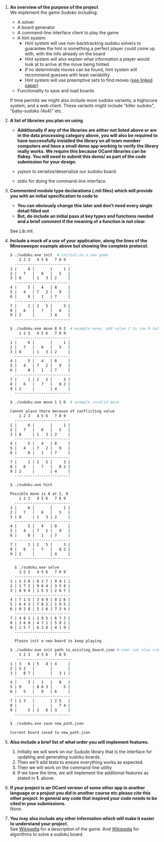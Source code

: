 1. **An overview of the purpose of the project**  
We implement the game Sudoko including:
    - A solver
    - A board generator
    - A command-line interface client to play the game
    - A hint system 
      - Hint system will use non-backtracking sudoku solvers to guarantee the hint is something a perfect player could come up with, with the info already on the board
      - Hint system will also explain what information a player would look at to arrive at the move being hinted
      - If no determinate moves can be found, hint system will recommend guesses with least variability
      - Hint system will use preemptive sets to find moves ([see linked paper](https://www.ams.org/notices/200904/rtx090400460p.pdf))
   - Functionality to save and load boards  

    If time permits we might also include more sudoko variants, a highscore system, and a web client. These variants might include "killer sudoko", "baby-sudoko (4x4)" etc.



2. **A list of libraries you plan on using**
    - **Additionally if any of the libraries are either not listed above or are in the data processing category above, you will also be required to have successfully installed the library on all team member computers and have a small demo app working to verify the library really works. We require this because OCaml libraries can be flakey. You will need to submit this demo/ as part of the code submission for your design.**  
    
    - _yojson_ to serialize/deserialize our sudoku board. 
    - _stdio_ for doing the command-line interface. 




3. **Commented module type declarations (.mli files) which will provide you with an initial specification to code to**
    - **You can obviously change this later and don’t need every single detail filled out**
    - **But, do include an initial pass at key types and functions needed and a brief comment if the meaning of a function is not clear.**

    See _Lib.mli_. 


4. **Include a mock of a use of your application, along the lines of the Minesweeper example above but showing the complete protocol.**

    ``` sh
    $ ./sudoku.exe init  # initialize a new game
        1 2 3   4 5 6   7 8 9
      -------------------------
   1 |     6 |       |     1 |
   2 |   7   |   6   |   5   |
   3 | 8     | 1   3 | 2     |
      -------------------------
   4 |     5 |   4   | 8     |
   5 |   4   | 7   2 |   9   |
   6 |     8 |   1   | 7     |
      -------------------------
   7 |     1 | 2   5 |     3 |
   8 |   6   |   7   |   8   |
   9 | 2     |       | 4     |
      -------------------------

    $ ./sudoku.exe move 8 9 2  # example move, add value 2 to row 8 col 9
        1 2 3   4 5 6   7 8 9
      -------------------------
   1 |     6 |       |     1 |
   2 |   7   |   6   |   5   |
   3 | 8     | 1   3 | 2     |
      -------------------------
   4 |     5 |   4   | 8     |
   5 |   4   | 7   2 |   9   |
   6 |     8 |   1   | 7     |
      -------------------------
   7 |     1 | 2   5 |     3 |
   8 |   6   |   7   |   8 2 |
   9 | 2     |       | 4     |
      -------------------------
    
    $ ./sudoku.exe move 1 1 6  # example invalid move
    
    Cannot place there because of conflicting value
        1 2 3   4 5 6   7 8 9
      -------------------------
   1 |     6 |       |     1 |
   2 |   7   |   6   |   5   |
   3 | 8     | 1   3 | 2     |
      -------------------------
   4 |     5 |   4   | 8     |
   5 |   4   | 7   2 |   9   |
   6 |     8 |   1   | 7     |
      -------------------------
   7 |     1 | 2   5 |     3 |
   8 |   6   |   7   |   8 2 |
   9 | 2     |       | 4     |
      -------------------------

    $ ./sudoku.exe hint

    Possible move is 8 at 2, 9
        1 2 3   4 5 6   7 8 9
      -------------------------
   1 |     6 |       |     1 |
   2 |   7   |   6   |   5   |
   3 | 8     | 1   3 | 2     |
      -------------------------
   4 |     5 |   4   | 8     |
   5 |   4   | 7   2 |   9   |
   6 |     8 |   1   | 7     |
      -------------------------
   7 |     1 | 2   5 |     3 |
   8 |   6   |   7   |   8 2 |
   9 | 2     |       | 4     |
      -------------------------

      $ ./sudoku.exe solve
        1 2 3   4 5 6   7 8 9
      -------------------------
    1 | 5 3 6 | 8 2 7 | 9 4 1 |
    2 | 1 7 2 | 9 6 4 | 3 5 8 |
    3 | 8 9 4 | 1 5 3 | 2 6 7 |
      -------------------------
    4 | 7 1 5 | 3 4 9 | 8 2 6 |
    5 | 6 4 3 | 7 8 2 | 1 9 5 |
    6 | 9 2 8 | 5 1 6 | 7 3 4 |
      -------------------------
    7 | 4 8 1 | 2 9 5 | 6 7 3 |
    8 | 3 6 9 | 4 7 1 | 5 8 2 |
    9 | 2 5 7 | 6 3 8 | 4 1 9 |
      -------------------------

      Please init a new board to keep playing

    $ ./sudoku.exe init path_to_existing_board.json # user can also create board from existing json
        1 2 3   4 5 6   7 8 9
       -------------------------
    1 | 3   6 | 5   8 | 4     |
    2 | 5 2   |       |       |
    3 |   8 7 |       |   3 1 |
      -------------------------
    4 |     3 |   1   |   8   |
    5 | 9     | 8 6 3 |     5 |
    6 |   5   |   9   | 6     |
      -------------------------
    7 | 1 3   |       | 2 5   |
    8 |       |       |   7 4 |
    9 |     5 | 2   6 | 3     |
      -------------------------

    $ ./sudoku.exe save new_path.json

    Current board saved to new_path.json

    ```

5. **Also include a brief list of what order you will implement features.**
    1. Initially we will work on our Sududo library that is the interface for updating and generating sudoku boards.
    2. Then we'll add tests to ensure everything works as expected. 
    3. Then we will work on the command-line utility
    4. If we have the time, we will implement the additional features as stated in **1.** above.

6. **If your project is an OCaml version of some other app in another language or a projust you did in another course etc please cite this other project. In general any code that inspired your code needs to be cited in your submissions.**  
    _None_.

7. **You may also include any other information which will make it easier to understand your project.**  
    See [Wikipedia](https://en.wikipedia.org/wiki/Sudoku) for a description of the game. And [Wikipedia](https://en.wikipedia.org/wiki/Sudoku_solving_algorithms) for algorithms to solve a sudoku board.